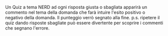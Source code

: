 Un Quiz a tema NERD ad ogni risposta giusta o sbagliata apparirà un commento nel tema della domanda che farà intuire l'esito positivo o negativo della domanda. Il punteggio verrò segnato alla fine.
p.s. ripetere il quiz dando risposte sbagliate può essere divertente per scoprire i commenti che segnano l'errore.
